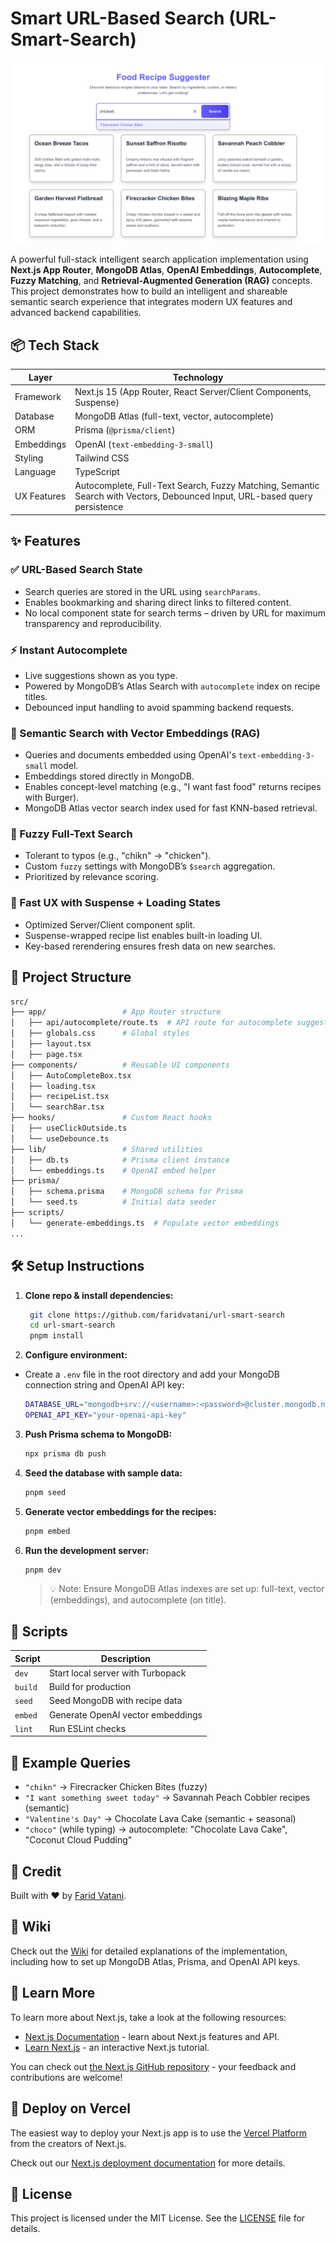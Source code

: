 # Smart URL-Based Search (URL-Smart-Search)

![Screenshot](Screenshot.png)

A powerful full-stack intelligent search application implementation using **Next.js App Router**, **MongoDB Atlas**, **OpenAI Embeddings**, **Autocomplete**, **Fuzzy Matching**, and **Retrieval-Augmented Generation (RAG)** concepts. This project demonstrates how to build an intelligent and shareable semantic search experience that integrates modern UX features and advanced backend capabilities.

## 📦 Tech Stack

| Layer       | Technology                                                                                                                 |
| ----------- | -------------------------------------------------------------------------------------------------------------------------- |
| Framework   | Next.js 15 (App Router, React Server/Client Components, Suspense)                                                          |
| Database    | MongoDB Atlas (full-text, vector, autocomplete)                                                                            |
| ORM         | Prisma (`@prisma/client`)                                                                                                  |
| Embeddings  | OpenAI (`text-embedding-3-small`)                                                                                          |
| Styling     | Tailwind CSS                                                                                                               |
| Language    | TypeScript                                                                                                                 |
| UX Features | Autocomplete, Full-Text Search, Fuzzy Matching, Semantic Search with Vectors, Debounced Input, URL-based query persistence |

## ✨ Features

### ✅ URL-Based Search State

- Search queries are stored in the URL using `searchParams`.
- Enables bookmarking and sharing direct links to filtered content.
- No local component state for search terms – driven by URL for maximum transparency and reproducibility.

### ⚡ Instant Autocomplete

- Live suggestions shown as you type.
- Powered by MongoDB’s Atlas Search with `autocomplete` index on recipe titles.
- Debounced input handling to avoid spamming backend requests.

### 🧠 Semantic Search with Vector Embeddings (RAG)

- Queries and documents embedded using OpenAI's `text-embedding-3-small` model.
- Embeddings stored directly in MongoDB.
- Enables concept-level matching (e.g., "I want fast food" returns recipes with Burger).
- MongoDB Atlas vector search index used for fast KNN-based retrieval.

### 📝 Fuzzy Full-Text Search

- Tolerant to typos (e.g., "chikn" → "chicken").
- Custom `fuzzy` settings with MongoDB’s `$search` aggregation.
- Prioritized by relevance scoring.

### 🚀 Fast UX with Suspense + Loading States

- Optimized Server/Client component split.
- Suspense-wrapped recipe list enables built-in loading UI.
- Key-based rerendering ensures fresh data on new searches.

## 📂 Project Structure

```bash
src/
├── app/                 # App Router structure
│   ├── api/autocomplete/route.ts  # API route for autocomplete suggestions
│   ├── globals.css      # Global styles
│   ├── layout.tsx
│   ├── page.tsx
├── components/          # Reusable UI components
│   ├── AutoCompleteBox.tsx
│   ├── loading.tsx
│   ├── recipeList.tsx
│   └── searchBar.tsx
├── hooks/               # Custom React hooks
│   ├── useClickOutside.ts
│   └── useDebounce.ts
├── lib/                 # Shared utilities
│   ├── db.ts            # Prisma client instance
│   └── embeddings.ts    # OpenAI embed helper
├── prisma/
│   ├── schema.prisma    # MongoDB schema for Prisma
│   └── seed.ts          # Initial data seeder
├── scripts/
│   └── generate-embeddings.ts  # Populate vector embeddings
...
```

## 🛠️ Setup Instructions

1. **Clone repo & install dependencies:**

   ```bash
    git clone https://github.com/faridvatani/url-smart-search
    cd url-smart-search
    pnpm install
   ```

2. **Configure environment:**

- Create a `.env` file in the root directory and add your MongoDB connection string and OpenAI API key:

  ```bash
  DATABASE_URL="mongodb+srv://<username>:<password>@cluster.mongodb.net/mydatabase?retryWrites=true&w=majority"
  OPENAI_API_KEY="your-openai-api-key"
  ```

3. **Push Prisma schema to MongoDB:**

   ```bash
   npx prisma db push
   ```

4. **Seed the database with sample data:**

   ```bash
   pnpm seed
   ```

5. **Generate vector embeddings for the recipes:**

   ```bash
   pnpm embed
   ```

6. **Run the development server:**
   ```bash
   pnpm dev
   ```
   > 💡 Note: Ensure MongoDB Atlas indexes are set up: full-text, vector (embeddings), and autocomplete (on title).

## 📜 Scripts

| Script  | Description                       |
| ------- | --------------------------------- |
| `dev`   | Start local server with Turbopack |
| `build` | Build for production              |
| `seed`  | Seed MongoDB with recipe data     |
| `embed` | Generate OpenAI vector embeddings |
| `lint`  | Run ESLint checks                 |

## 🧪 Example Queries

- `"chikn"` → Firecracker Chicken Bites (fuzzy)
- `"I want something sweet today"` → Savannah Peach Cobbler recipes (semantic)
- `"Valentine's Day"` → Chocolate Lava Cake (semantic + seasonal)
- `"choco"` (while typing) → autocomplete: "Chocolate Lava Cake", "Coconut Cloud Pudding"

## 📣 Credit

Built with ❤️ by [Farid Vatani](https://github.com/faridvatani).

## 🧠 Wiki

Check out the [Wiki](Wiki.md) for detailed explanations of the implementation, including how to set up MongoDB Atlas, Prisma, and OpenAI API keys.

## 📎 Learn More

To learn more about Next.js, take a look at the following resources:

- [Next.js Documentation](https://nextjs.org/docs) - learn about Next.js features and API.
- [Learn Next.js](https://nextjs.org/learn) - an interactive Next.js tutorial.

You can check out [the Next.js GitHub repository](https://github.com/vercel/next.js) - your feedback and contributions are welcome!

## 🚀 Deploy on Vercel

The easiest way to deploy your Next.js app is to use the [Vercel Platform](https://vercel.com/new?utm_medium=default-template&filter=next.js&utm_source=create-next-app&utm_campaign=create-next-app-readme) from the creators of Next.js.

Check out our [Next.js deployment documentation](https://nextjs.org/docs/app/building-your-application/deploying) for more details.

## 📝 License

This project is licensed under the MIT License. See the [LICENSE](LICENSE) file for details.
